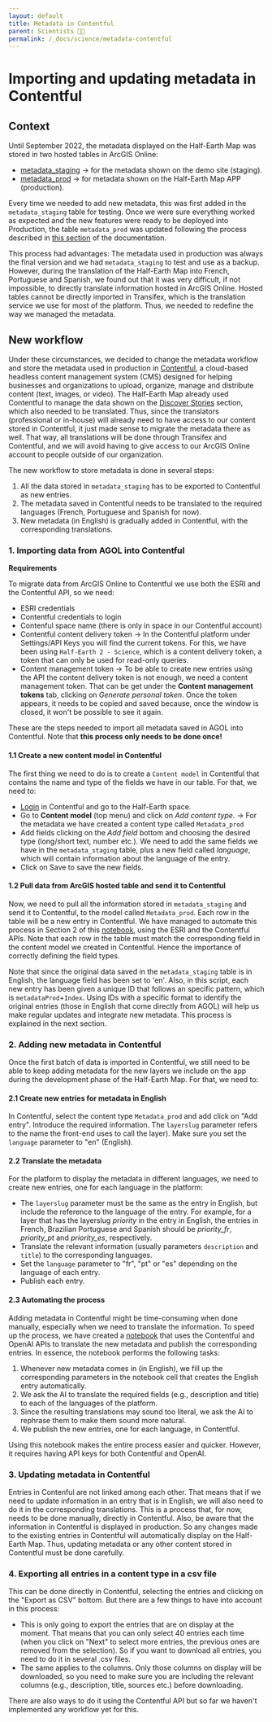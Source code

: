 ```yaml
---
layout: default
title: Metadata in Contentful
parent: Scientists 🧑‍🔬
permalink: /_docs/science/metadata-contentful
---
```


# Importing and updating metadata in Contentful

## Context
Until September 2022, the metadata displayed on the Half-Earth Map was stored in two hosted tables in ArcGIS Online: 

* [metadata_staging](https://eowilson.maps.arcgis.com/home/item.html?id=ef369a73779d4a37b2252808afef98a7) &rarr; for the metadata shown on the demo site (staging).
* [metadata_prod](https://eowilson.maps.arcgis.com/home/item.html?id=cab2acd857a34e2faef1f60a9d40e354) &rarr; for metadata shown on the Half-Earth Map APP (production). 

Every time we needed to add new metadata, this was first added in the `metadata_staging` table for testing. Once we were sure everything worked as expected and the new features were ready to be deployed into Production, the table `metadata_prod` was updated following the process described in [this section](https://vizzuality.github.io/half-earth-v3/_docs/science/metadata-service) of the documentation. 

This process had advantages: The metadata used in production was always the final version and we had `metadata_staging` to test and use as a backup. However, during the translation of the Half-Earth Map into French, Portuguese and Spanish, we found out that it was very difficult, if not impossible, to directly translate information hosted in ArcGIS Online. Hosted tables cannot be directly imported in Transifex, which is the translation service we use for most of the platform. Thus, we needed to redefine the way we managed the metadata.

## New workflow

Under these circumstances, we decided to change the metadata workflow and store the metadata used in production in [Contentful](https://www.contentful.com/), a cloud-based headless content management system (CMS) designed for helping businesses and organizations to upload, organize, manage and distribute content (text, images, or video). The Half-Earth Map already used Contentful to manage the data shown on the [Discover Stories](https://map.half-earthproject.org/featuredGlobe) section, which also needed to be translated. Thus, since the translators (professional or in-house) will already need to have access to our content stored in Contentful, it just made sense to migrate the metadata there as well. That way, all translations will be done through Transifex and Contentful, and we will avoid having to give access to our ArcGIS Online account to people outside of our organization. 

The new workflow to store metadata is done in several steps:
1. All the data stored in `metadata_staging` has to be exported to Contentful as new entries.
2. The metadata saved in Contentful needs to be translated to the required languages (French, Portuguese and Spanish for now).
3. New metadata (in English) is gradually added in Contentful, with the corresponding translations.

### 1. Importing data from AGOL into Contentful

**Requirements**

To migrate data from ArcGIS Online to Contentful we use both the ESRI and the Contentful API, so we need:

* ESRI credentials
* Contentful credentials to login
* Contenful space name (there is only in space in our Contentful account)
* Contentful content delivery token &rarr; In the Contentful platform under Settings/API Keys you will find the current tokens. For this, we have been using `Half-Earth 2 - Science`, which is a content delivery token, a token that can only be used for read-only queries. 
* Content management token &rarr; To be able to create new entries using the API the content delivery token is not enough, we need a content management token. That can be get under the **Content management tokens** tab, clicking on *Generate personal token*. Once the token appears, it needs to be copied and saved because, once the window is closed, it won't be possible to see it again.

These are the steps needed to import all metadata saved in AGOL into Contentful. Note that **this process only needs to be done once!**

#### **1.1 Create a new content model in Contentful**
The first thing we need to do is to create a `Content model` in Contentful that contains the name and type of the fields we have in our table. For that, we need to:
* [Login](https://be.contentful.com/login) in Contentful and go to the Half-Earth space.
* Go to **Content model** (top menu) and click on *Add content type*. &rarr; For the metadata we have created a content type called `Metadata_prod`
* Add fields clicking on the *Add field* bottom and choosing the desired type (long/short text, number etc.). We need to add the same fields we have in the `metadata_staging` table, plus a new field called *language*, which will contain information about the language of the entry.
* Click on Save to save the new fields.

#### **1.2 Pull data from ArcGIS hosted table and send it to Contentful**
Now, we need to pull all the information stored in `metadata_staging` and send it to Contentful, to the model called `Metadata_prod`. Each row in the table will be a new entry in Contentful. We have managed to automate this process in Section 2 of this [notebook](https://github.com/Vizzuality/he-scratchfolder/blob/master/Metadata_to_contentful.ipynb), using the ESRI and the Contentful APIs. Note that each row in the table must match the corresponding field in the content model we created in Contentful. Hence the importance of correctly defining the field types. 

Note that since the original data saved in the `metadata_staging` table is in English, the language field has been set to 'en'. Also, in this script, each new entry has been given a unique ID that follows an specific pattern, which is `metadataProd`+`Index`. Using IDs with a specific format to identify the original entries (those in English that come directly from AGOL) will help us make regular updates and integrate new metadata. This process is explained in the next section. 

### 2. Adding new metadata in Contentful

Once the first batch of data is imported in Contentful, we still need to be able to keep adding metadata for the new layers we include on the app during the development phase of the Half-Earth Map. For that, we need to:

#### **2.1 Create new entries for metadata in English**
In Contentful, select the content type `Metadata_prod` and add click on "Add entry". Introduce the required information. The `layerslug` parameter refers to the name the front-end uses to call the layer). Make sure you set the `language` parameter to "en" (English).

#### **2.2 Translate the metadata**
For the platform to display the metadata in different languages, we need to create new entries, one for each language in the platform: 
- The `layerslug` parameter must be the same as the entry in English, but include the reference to the language of the entry. For example, for a layer that has the layerslug *priority* in the entry in English, the entries in French, Brazilian Portuguese and Spanish should be *priority_fr*, *priority_pt* and *priority_es*, respectively. 
- Translate the relevant information (usually parameters `description` and `title`) to the corresponding languages.
- Set the `language` parameter to "fr", "pt" or "es" depending on the language of each entry.
- Publish each entry.

#### **2.3 Automating the process**
Adding metadata in Contentful might be time-consuming when done manually, especially when we need to translate the information. To speed up the process, we have created a [notebook](https://github.com/Vizzuality/he-scratchfolder/blob/master/Contentful_entry_translation.ipynb) that uses the Contentful and OpenAI APIs to translate the new metadata and publish the corresponding entries. In essence, the notebook performs the following tasks:

1. Whenever new metadata comes in (in English), we fill up the corresponding parameters in the notebook cell that creates the English entry automatically.
2. We ask the AI to translate the required fields (e.g., description and title) to each of the languages of the platform.
3. Since the resulting translations may sound too literal, we ask the AI to rephrase them to make them sound more natural.
4. We publish the new entries, one for each language, in Contentful.

Using this notebook makes the entire process easier and quicker. However, it requires having API keys for both Contentful and OpenAI.

### 3. Updating metadata in Contentful

Entries in Contenful are not linked among each other. That means that if we need to update information in an entry that is in English, we will also need to do it in the corresponding translations. This is a process that, for now, needs to be done manually, directly in Contentful. Also, be aware that the information in Contentful is displayed in production. So any changes made to the existing entries in Contentful will automatically display on the Half-Earth Map. Thus, updating metadata or any other content stored in Contentful must be done carefully. 

### 4. Exporting all entries in a content type in a csv file

This can be done directly in Contentful, selecting the entries and clicking on the "Export as CSV" bottom. But there are a few things to have into account in this process:

- This is only going to export the entries that are on display at the moment. That means that you can only select 40 entries each time (when you click on "Next" to select more entries, the previous ones are removed from the selection). So if you want to download all entries, you need to do it in several .csv files.
- The same applies to the columns. Only those columns on display will be downloaded, so you need to make sure you are including the relevant columns (e.g., description, title, sources etc.) before downloading.

There are also ways to do it using the Contentful API but so far we haven't implemented any workflow yet for this. 
